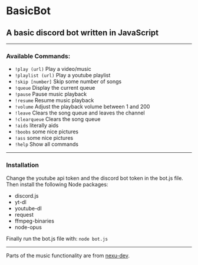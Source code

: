 # BasicBot
## A basic discord bot written in JavaScript
------------------------
### Available Commands:
- `!play (url)` Play a video/music
- ``!playlist (url)`` Play a youtube playlist
- ``!skip [number]`` Skip some number of songs
- ``!queue`` Display the current queue
- ``!pause`` Pause music playback
- ``!resume`` Resume music playback
- ``!volume`` Adjust the playback volume between 1 and 200
- ``!leave`` Clears the song queue and leaves the channel
- ``!clearqueue`` Clears the song queue
- ``!aids`` literally aids
- ``!boobs`` some nice pictures
- ``!ass`` some nice pictures
- ``!help`` Show all commands
-------------------------------------
### Installation
Change the youtube api token and the discord bot token in the bot.js file.
Then install the following Node packages:
- discord.js
- yt-dl
- youtube-dl
- request
- ffmpeg-binaries
- node-opus

Finally run the bot.js file with: ``node bot.js``

---------------------------------------------
Parts of the music functionality are from [nexu-dev](https://github.com/nexu-dev/discord.js-music).

